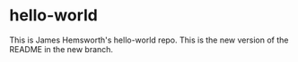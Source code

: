 # hello-world
This is James Hemsworth's hello-world repo.
This is the new version of the README in the new branch.
